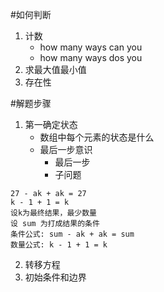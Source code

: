 #如何判断
1. 计数
    - how many ways can you
    - how many ways dos you
2. 求最大值最小值
3. 存在性

#解题步骤
1. 第一确定状态
    * 数组中每个元素的状态是什么
    * 最后一步意识
        - 最后一步
        - 子问题
    
```
27 - ak + ak = 27
k - 1 + 1 = k
设k为最终结果，最少数量
设 sum 为打成结果的条件
条件公式: sum - ak + ak = sum
数量公式: k - 1 + 1 = k

```         

2. 转移方程
3. 初始条件和边界